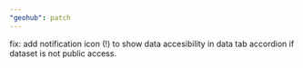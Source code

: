 ```yaml
---
"geohub": patch
---
```


fix: add notification icon (!) to show data accesibility in data tab accordion if dataset is not public access.
